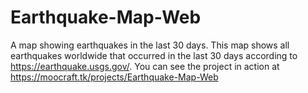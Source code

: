 # Earthquake-Map-Web

A map showing earthquakes in the last 30 days.
This map shows all earthquakes worldwide that occurred in the last 30 days according to <https://earthquake.usgs.gov/>.
You can see the project in action at <https://moocraft.tk/projects/Earthquake-Map-Web>
